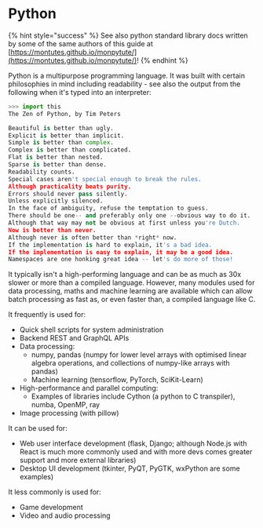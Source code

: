 # Python

{% hint style="success" %}
See also python standard library docs written by some of the same authors of this guide at [https://montutes.github.io/monpytute/](https://montutes.github.io/monpytute/)!
{% endhint %}

Python is a multipurpose programming language. It was built with certain philosophies in mind including readability - see also the output from the following when it's typed into an interpreter:

```python
>>> import this
The Zen of Python, by Tim Peters

Beautiful is better than ugly.
Explicit is better than implicit.
Simple is better than complex.
Complex is better than complicated.
Flat is better than nested.
Sparse is better than dense.
Readability counts.
Special cases aren't special enough to break the rules.
Although practicality beats purity.
Errors should never pass silently.
Unless explicitly silenced.
In the face of ambiguity, refuse the temptation to guess.
There should be one-- and preferably only one --obvious way to do it.
Although that way may not be obvious at first unless you're Dutch.
Now is better than never.
Although never is often better than *right* now.
If the implementation is hard to explain, it's a bad idea.
If the implementation is easy to explain, it may be a good idea.
Namespaces are one honking great idea -- let's do more of those!
```

It typically isn't a high-performing language and can be as much as 30x slower or more than a compiled language. However, many modules used for data processing, maths and machine learning are available which can allow batch processing as fast as, or even faster than, a compiled language like C.&#x20;

It frequently is used for:

* Quick shell scripts for system administration
* Backend REST and GraphQL APIs
* Data processing:
  * numpy, pandas (numpy for lower level arrays with optimised linear algebra operations, and collections of numpy-like arrays with pandas)
  * Machine learning (tensorflow, PyTorch, SciKit-Learn)
* High-performance and parallel computing:
  * Examples of libraries include Cython (a python to C transpiler), numba, OpenMP, ray
* Image processing (with pillow)

It can be used for:

* Web user interface development (flask, Django; although Node.js with React is much more commonly used and with more devs comes greater support and more external libraries)
* Desktop UI development (tkinter, PyQT, PyGTK, wxPython are some examples)

It less commonly is used for:

* Game development
* Video and audio processing
